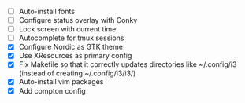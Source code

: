- [ ] Auto-install fonts
- [ ] Configure status overlay with Conky
- [ ] Lock screen with current time
- [ ] Autocomplete for tmux sessions
- [x] Configure Nordic as GTK theme
- [x] Use XResources as primary config
- [x] Fix Makefile so that it correctly updates directories like ~/.config/i3 (instead of creating ~/.config/i3/i3/)
- [x] Auto-install vim packages
- [x] Add compton config
